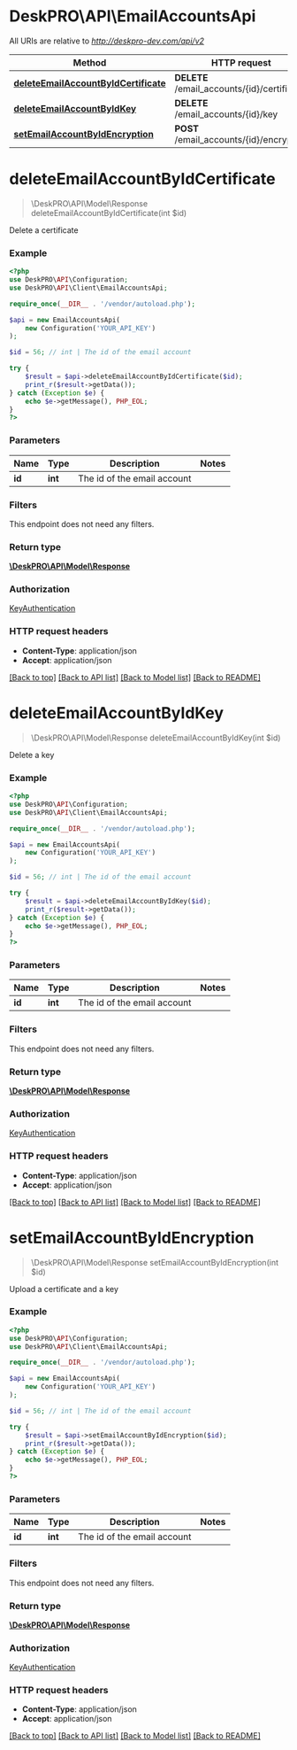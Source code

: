 # DeskPRO\API\EmailAccountsApi

All URIs are relative to *http://deskpro-dev.com/api/v2*

Method | HTTP request | Description
------------- | ------------- | -------------
[**deleteEmailAccountByIdCertificate**](EmailAccountsApi.md#deleteEmailAccountByIdCertificate) | **DELETE** /email_accounts/{id}/certificate | 
[**deleteEmailAccountByIdKey**](EmailAccountsApi.md#deleteEmailAccountByIdKey) | **DELETE** /email_accounts/{id}/key | 
[**setEmailAccountByIdEncryption**](EmailAccountsApi.md#setEmailAccountByIdEncryption) | **POST** /email_accounts/{id}/encryption | 


# **deleteEmailAccountByIdCertificate**
> \DeskPRO\API\Model\Response deleteEmailAccountByIdCertificate(int $id)



Delete a certificate

### Example
```php
<?php
use DeskPRO\API\Configuration;
use DeskPRO\API\Client\EmailAccountsApi;

require_once(__DIR__ . '/vendor/autoload.php');

$api = new EmailAccountsApi(
    new Configuration('YOUR_API_KEY')
);

$id = 56; // int | The id of the email account

try {
    $result = $api->deleteEmailAccountByIdCertificate($id);
    print_r($result->getData());
} catch (Exception $e) {
    echo $e->getMessage(), PHP_EOL;
}
?>
```

### Parameters


Name | Type | Description  | Notes
------------- | ------------- | ------------- | -------------
 **id** | **int**| The id of the email account |

### Filters
This endpoint does not need any filters.


### Return type

[**\DeskPRO\API\Model\Response**](../Model/Response.md)

### Authorization

[KeyAuthentication](../../README.md#KeyAuthentication)

### HTTP request headers

 - **Content-Type**: application/json
 - **Accept**: application/json

[[Back to top]](#) [[Back to API list]](../../README.md#documentation-for-api-endpoints) [[Back to Model list]](../../README.md#documentation-for-models) [[Back to README]](../../README.md)

# **deleteEmailAccountByIdKey**
> \DeskPRO\API\Model\Response deleteEmailAccountByIdKey(int $id)



Delete a key

### Example
```php
<?php
use DeskPRO\API\Configuration;
use DeskPRO\API\Client\EmailAccountsApi;

require_once(__DIR__ . '/vendor/autoload.php');

$api = new EmailAccountsApi(
    new Configuration('YOUR_API_KEY')
);

$id = 56; // int | The id of the email account

try {
    $result = $api->deleteEmailAccountByIdKey($id);
    print_r($result->getData());
} catch (Exception $e) {
    echo $e->getMessage(), PHP_EOL;
}
?>
```

### Parameters


Name | Type | Description  | Notes
------------- | ------------- | ------------- | -------------
 **id** | **int**| The id of the email account |

### Filters
This endpoint does not need any filters.


### Return type

[**\DeskPRO\API\Model\Response**](../Model/Response.md)

### Authorization

[KeyAuthentication](../../README.md#KeyAuthentication)

### HTTP request headers

 - **Content-Type**: application/json
 - **Accept**: application/json

[[Back to top]](#) [[Back to API list]](../../README.md#documentation-for-api-endpoints) [[Back to Model list]](../../README.md#documentation-for-models) [[Back to README]](../../README.md)

# **setEmailAccountByIdEncryption**
> \DeskPRO\API\Model\Response setEmailAccountByIdEncryption(int $id)



Upload a certificate and a key

### Example
```php
<?php
use DeskPRO\API\Configuration;
use DeskPRO\API\Client\EmailAccountsApi;

require_once(__DIR__ . '/vendor/autoload.php');

$api = new EmailAccountsApi(
    new Configuration('YOUR_API_KEY')
);

$id = 56; // int | The id of the email account

try {
    $result = $api->setEmailAccountByIdEncryption($id);
    print_r($result->getData());
} catch (Exception $e) {
    echo $e->getMessage(), PHP_EOL;
}
?>
```

### Parameters


Name | Type | Description  | Notes
------------- | ------------- | ------------- | -------------
 **id** | **int**| The id of the email account |

### Filters
This endpoint does not need any filters.


### Return type

[**\DeskPRO\API\Model\Response**](../Model/Response.md)

### Authorization

[KeyAuthentication](../../README.md#KeyAuthentication)

### HTTP request headers

 - **Content-Type**: application/json
 - **Accept**: application/json

[[Back to top]](#) [[Back to API list]](../../README.md#documentation-for-api-endpoints) [[Back to Model list]](../../README.md#documentation-for-models) [[Back to README]](../../README.md)

